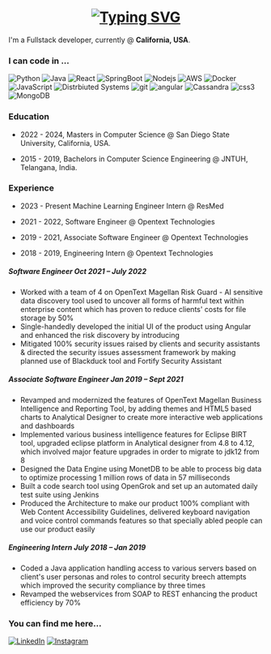 <h1 align = "center">
<a href="https://git.io/typing-svg"><img src="https://readme-typing-svg.herokuapp.com?font=Fira+Code&size=75&duration=1500&pause=600&color=0CE82B&background=000000EE&center=true&vCenter=true&multiline=true&width=1920&height=384&lines=Hello+there!;My+name+is+Ashish+Khanchandani;Full+Stack+Software+Developer;Welcome+to+my+...+well+..this." alt="Typing SVG" /></a>
</h1>

<p>I'm a Fullstack developer, currently @ <b>California, USA</b>.</p>
<h3>I can code in ...</h3>
<p>
  
  <img alt="Python" src="https://img.shields.io/badge/Python-3776AB?style=for-the-badge&logo=python&logoColor=white"/>
  <img alt ="Java" src ="https://img.shields.io/badge/Java-ED8B00?style=for-the-badge&logo=java&logoColor=white"/>
  <img alt="React" src="https://img.shields.io/badge/-React-45b8d8?style=for-the-badge&logo=react&logoColor=black" />
  <img alt="SpringBoot" src="https://img.shields.io/badge/-Redux-764ABC?style=for-the-badge&logo=redux&logoColor=black" />
  <img alt="Nodejs" src="https://img.shields.io/badge/-Nodejs-43853d?style=for-the-badge&logo=Node.js&logoColor=black" />
  <img alt="AWS" src="https://img.shields.io/badge/-AWS-43853d?style=for-the-badge&logo=amazonaws&logoColor=black" />
  <img alt="Docker" src="https://img.shields.io/badge/-Docker-46a2f1?style=for-the-badge&logo=docker&logoColor=black" />
  <img alt="JavaScript" src="https://img.shields.io/badge/-TypeScript-007ACC?style=for-the-badge&logo=typescript&logoColor=black" />
  <img alt="Distrbiuted Systems" src="https://img.shields.io/badge/-Sass-CC6699?style=for-the-badge&logo=sass&logoColor=black" />
  <img alt="git" src="https://img.shields.io/badge/-Git-F05032?style=for-the-badge&logo=git&logoColor=black" />
  <img alt="angular" src="https://img.shields.io/badge/-Angular-DD0031?style=for-the-badge&logo=angular&logoColor=v" />
  <img alt="Cassandra" src="https://img.shields.io/badge/-HTML5-E34F26?style=for-the-badge&logo=html5&logoColor=black" />
  <img alt="css3" src="https://img.shields.io/badge/-CSS3-E34F26?style=for-the-badge&logo=css3&logoColor=black" />
  <img alt="MongoDB" src="https://img.shields.io/badge/-MongoDB-13aa52?style=for-the-badge&logo=mongodb&logoColor=black" /> 
</p>

### Education

- 2022 - 2024, Masters in Computer Science @ San Diego State University, California, USA.

- 2015 - 2019, Bachelors in Computer Science Engineering @ JNTUH, Telangana, India.

### Experience

- 2023 - Present Machine Learning Engineer Intern @ ResMed

- 2021 - 2022, Software Engineer @ Opentext Technologies 

- 2019 - 2021, Associate Software Engineer @ Opentext Technologies 

- 2018 - 2019, Engineering Intern @ Opentext Technologies 

##### Software Engineer                                                                          Oct 2021 – July 2022
- Worked with a team of 4 on OpenText Magellan Risk Guard - AI sensitive data discovery tool used to uncover all forms
of harmful text within enterprise content which has proven to reduce clients' costs for file storage by 50%
- Single-handedly developed the initial UI of the product using Angular and enhanced the risk discovery by introducing
-	Mitigated 100% security issues raised by clients and security assistants & directed the security issues assessment framework by making planned use of Blackduck tool and Fortify Security Assistant 


##### Associate Software Engineer                                                                                 Jan 2019 – Sept 2021
-	Revamped and modernized the features of OpenText Magellan Business Intelligence and Reporting Tool, by adding themes and HTML5 based charts to Analytical Designer to create more interactive web applications and dashboards
-	Implemented various business intelligence features for Eclipse BIRT tool, upgraded eclipse platform in Analytical designer from 4.8 to 4.12, which involved major feature upgrades in order to migrate to jdk12 from 8
-	Designed the Data Engine using MonetDB to be able to process big data to optimize processing 1 million rows of data in 57 milliseconds 
-	Built a code search tool using OpenGrok and set up an automated daily test suite using Jenkins
-	Produced the Architecture to make our product 100% compliant with Web Content Accessibility Guidelines, delivered keyboard navigation and voice control commands features so that specially abled people can use our product easily 



##### Engineering Intern                                                                               July 2018 – Jan 2019
-	Coded a Java application handling access to various servers based on client's user personas and roles to control security breech attempts which improved the security compliance by three times
-	Revamped the webservices from SOAP to REST  enhancing the product efficiency by 70%



<h3>You can find me here...</h3>
<p>
  <a href="https://www.linkedin.com/in/meeta-kapoor-b4a59a13b/ target="_blank"><img alt="LinkedIn" src="https://img.shields.io/badge/linkedin-%230077B5.svg?&style=for-the-badge&logo=linkedin&logoColor=white" /></a> <a href="https://www.instagram.com/jupdec/" target="_blank"><img alt="Instagram" src="https://img.shields.io/badge/instagram-%2312100E.svg?&style=for-the-badge&logo=instagram&logoColor=white" /></a>
</p>
